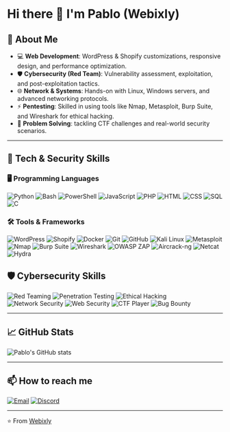 # Hi there 👋 I'm Pablo (Webixly)

## 🚀 About Me

- 💻 **Web Development**: WordPress & Shopify customizations, responsive design, and performance optimization.  
- 🛡️ **Cybersecurity (Red Team)**: Vulnerability assessment, exploitation, and post-exploitation tactics.  
- 🌐 **Network & Systems**: Hands-on with Linux, Windows servers, and advanced networking protocols.  
- ⚡ **Pentesting**: Skilled in using tools like Nmap, Metasploit, Burp Suite, and Wireshark for ethical hacking.  
- 🧩 **Problem Solving**: tackling CTF challenges and real-world security scenarios.  

---

## 🔧 Tech & Security Skills

### 🖥️ Programming Languages
![Python](https://img.shields.io/badge/Python-3776AB?logo=python&logoColor=white)
![Bash](https://img.shields.io/badge/Bash-4EAA25?logo=gnubash&logoColor=white)
![PowerShell](https://img.shields.io/badge/PowerShell-5391FE?logo=powershell&logoColor=white)
![JavaScript](https://img.shields.io/badge/JavaScript-F7DF1E?logo=javascript&logoColor=black)
![PHP](https://img.shields.io/badge/PHP-777BB4?logo=php&logoColor=white)
![HTML](https://img.shields.io/badge/HTML5-E34F26?logo=html5&logoColor=white)
![CSS](https://img.shields.io/badge/CSS3-1572B6?logo=css3&logoColor=white)
![SQL](https://img.shields.io/badge/SQL-003B57?logo=sqlite&logoColor=white)
![C](https://img.shields.io/badge/C-00599C?logo=c&logoColor=white)

### 🛠️ Tools & Frameworks
![WordPress](https://img.shields.io/badge/WordPress-21759B?logo=wordpress&logoColor=white)
![Shopify](https://img.shields.io/badge/Shopify-7AB55C?logo=shopify&logoColor=white)
![Docker](https://img.shields.io/badge/Docker-2496ED?logo=docker&logoColor=white)
![Git](https://img.shields.io/badge/Git-F05032?logo=git&logoColor=white)
![GitHub](https://img.shields.io/badge/GitHub-181717?logo=github&logoColor=white)
![Kali Linux](https://img.shields.io/badge/Kali_Linux-557C94?logo=kalilinux&logoColor=white)
![Metasploit](https://img.shields.io/badge/Metasploit-0088CC?logo=metasploit&logoColor=white)
![Nmap](https://img.shields.io/badge/Nmap-004C99?logo=nmap&logoColor=white)
![Burp Suite](https://img.shields.io/badge/Burp_Suite-FF6633?logo=burpsuite&logoColor=white)
![Wireshark](https://img.shields.io/badge/Wireshark-1679A7?logo=wireshark&logoColor=white)
![OWASP ZAP](https://img.shields.io/badge/OWASP_ZAP-231F20?logo=owasp&logoColor=white)
![Aircrack-ng](https://img.shields.io/badge/Aircrack--ng-FF6600?logo=aircrack-ng&logoColor=white)
![Netcat](https://img.shields.io/badge/Netcat-003366?logo=gnu&logoColor=white)
![Hydra](https://img.shields.io/badge/Hydra-990000?logo=linux&logoColor=white)

## 🛡️ Cybersecurity Skills

![Red Teaming](https://img.shields.io/badge/Red_Teaming-8B0000?style=for-the-badge&logo=hackthebox&logoColor=white)
![Penetration Testing](https://img.shields.io/badge/Penetration_Testing-FF0000?style=for-the-badge&logo=burpsuite&logoColor=white)
![Ethical Hacking](https://img.shields.io/badge/Ethical_Hacking-000000?style=for-the-badge&logo=protonvpn&logoColor=white)
![Network Security](https://img.shields.io/badge/Network_Security-1E90FF?style=for-the-badge&logo=cisco&logoColor=white)
![Web Security](https://img.shields.io/badge/Web_Security-228B22?style=for-the-badge&logo=wordpress&logoColor=white)
![CTF Player](https://img.shields.io/badge/CTF_Player-FFD700?style=for-the-badge&logo=tryhackme&logoColor=black)
![Bug Bounty](https://img.shields.io/badge/Bug_Bounty-FF4500?style=for-the-badge&logo=bugcrowd&logoColor=white)

---

## 📈 GitHub Stats
![Pablo's GitHub stats](https://github-readme-stats.vercel.app/api?username=webixly&show_icons=true&theme=radical)

---

## 📫 How to reach me
[![Email](https://img.shields.io/badge/Email-webiixly%40gmail.com-red?logo=gmail&logoColor=white)](mailto:webiixly@gmail.com)
[![Discord](https://img.shields.io/badge/Discord-p4bl0.py-7289DA?logo=discord)](#)


---

⭐️ From [Webixly](https://github.com/webixly)
